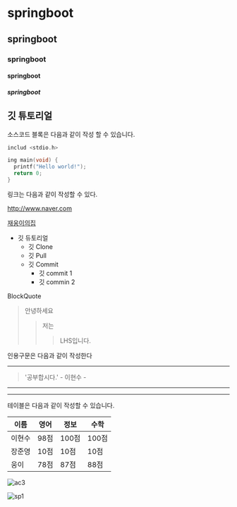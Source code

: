 # springboot
## springboot
### springboot
#### springboot
##### springboot

## 깃 튜토리얼

소스코드 블록은 다음과 같이 작성 할 수 있습니다.
```c
includ <stdio.h>

ing main(void) {
  printf("Hello world!");
  return 0;
}
```

링크는 다음과 같이 작성할 수 있다.

http://www.naver.com

[재웅이의집](http://blog.naver.com/bhher)

* 깃 듀토리얼
  * 깃 Clone
  * 깃 Pull
  * 깃 Commit
    * 깃 commit 1
    * 깃 commin 2

BlockQuote
> 안녕하세요
> > 저는
> > > LHS입니다.
> > >

인용구문은 다음과 같이 작성한다

---
> '공부합시다.' - 이현수 -
___

***

테이블은 다음과 같이 작성할 수 있습니다.

이름|영어|정보|수학
---|---|---|---|
이현수|98점|100점|100점
장준영|10점|10점|10점
웅이|78점|87점|88점

![ac3](https://github.com/javsfs/javafs/assets/130129113/75ef7d4a-e729-44b2-80c6-f07924234619)

![sp1](https://github.com/javsfs/javafs/assets/130129113/f0b0a144-74a7-4e45-9df0-1c9dcb7b10b7)

